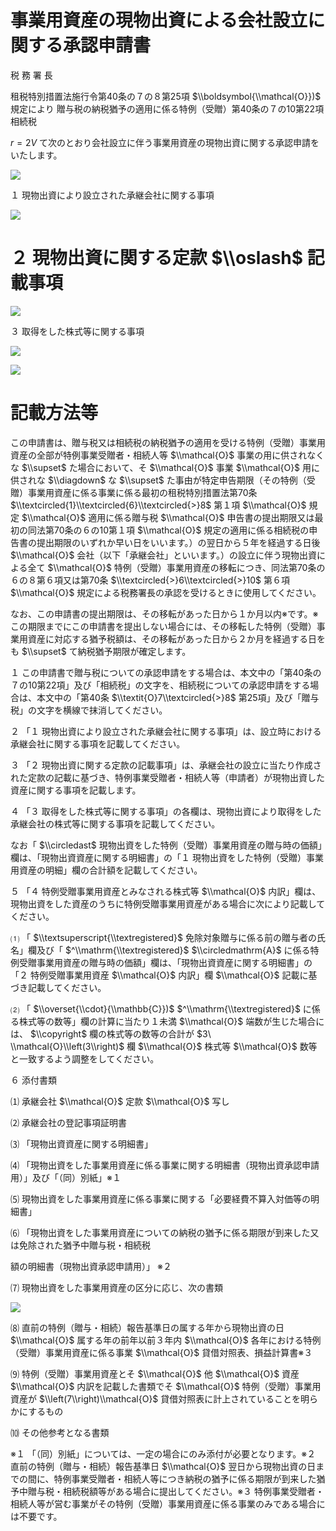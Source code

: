 # 事業用資産の現物出資による会社設立に関する承認申請書

税 務 署 長

租税特別措置法施行令第40条の７の８第25項 $\\boldsymbol{\\mathcal{O}})$ 規定により 贈与税の納税猶予の適用に係る特例（受贈）第40条の７の10第22項相続税

$r=2V$ て次のとおり会社設立に伴う事業用資産の現物出資に関する承認申請をいたします。

![](https://www.nta.go.jp/tmp/64cb015a-cb4c-48ac-8004-c822655428f2/images/61211fb2faa5cd3b39e257e686396f656339f8841247037c0ef1f715f12fe18b.jpg)

１ 現物出資により設立された承継会社に関する事項

![](https://www.nta.go.jp/tmp/64cb015a-cb4c-48ac-8004-c822655428f2/images/6ade61d60ae13d84792779abce26d1cd280222e2020f5083e0033b2633416c2f.jpg)

# ２ 現物出資に関する定款 $\\oslash$ 記載事項

![](https://www.nta.go.jp/tmp/64cb015a-cb4c-48ac-8004-c822655428f2/images/635c7da0fc0c4ec46dfee1ef35cc518609010e8589476af30459391e73b3194a.jpg)

３ 取得をした株式等に関する事項

![](https://www.nta.go.jp/tmp/64cb015a-cb4c-48ac-8004-c822655428f2/images/04e10dadb1d6f638be789ce6c5bf827579aea855bfa28f6a6c77f318e890d527.jpg)

![](https://www.nta.go.jp/tmp/64cb015a-cb4c-48ac-8004-c822655428f2/images/3c36c65ec8c0e8d815759498b912c8314e2198a290ace589dffd044987c2de24.jpg)

# 記載方法等

この申請書は、贈与税又は相続税の納税猶予の適用を受ける特例（受贈）事業用資産の全部が特例事業受贈者・相続人等 $\\mathcal{O}$ 事業の用に供されなくな $\\supset$ た場合において、そ $\\mathcal{O}$ 事業 $\\mathcal{O}$ 用に供されな $\\diagdown$ な $\\supset$ た事由が特定申告期限（その特例（受贈）事業用資産に係る事業に係る最初の租税特別措置法第70条 $\\textcircled{1}\\textcircled{6}\\textcircled{>}8$ 第１項 $\\mathcal{O}$ 規定 $\\mathcal{O}$ 適用に係る贈与税 $\\mathcal{O}$ 申告書の提出期限又は最初の同法第70条の６の10第１項 $\\mathcal{O}$ 規定の適用に係る相続税の申告書の提出期限のいずれか早い日をいいます。）の翌日から５年を経過する日後 $\\mathcal{O}$ 会社（以下「承継会社」といいます。）の設立に伴う現物出資による全て $\\mathcal{O}$ 特例（受贈）事業用資産の移転につき、同法第70条の６の８第６項又は第70条 $\\textcircled{>}6\\textcircled{>}10$ 第６項 $\\mathcal{O}$ 規定による税務署長の承認を受けるときに使用してください。

なお、この申請書の提出期限は、その移転があった日から１か月以内※です。※ この期限までにこの申請書を提出しない場合には、その移転した特例（受贈）事業用資産に対応する猶予税額は、その移転があった日から２か月を経過する日をも $\\supset$ て納税猶予期限が確定します。

１ この申請書で贈与税についての承認申請をする場合は、本文中の「第40条の７の10第22項」及び「相続税」の文字を、相続税についての承認申請をする場合は、本文中の「第40条 $\\textit{O}7\\textcircled{>}8$ 第25項」及び「贈与税」の文字を横線で抹消してください。

２ 「１ 現物出資により設立された承継会社に関する事項」は、設立時における承継会社に関する事項を記載してください。

３ 「２ 現物出資に関する定款の記載事項」は、承継会社の設立に当たり作成された定款の記載に基づき、特例事業受贈者・相続人等（申請者）が現物出資した資産に関する事項を記載します。

４ 「３ 取得をした株式等に関する事項」の各欄は、現物出資により取得をした承継会社の株式等に関する事項を記載してください。

なお「 $\\circledast$ 現物出資をした特例（受贈）事業用資産の贈与時の価額」欄は、「現物出資資産に関する明細書」の「１ 現物出資をした特例（受贈）事業用資産の明細」欄の合計額を記載してください。

５ 「４ 特例受贈事業用資産とみなされる株式等 $\\mathcal{O}$ 内訳」欄は、現物出資をした資産のうちに特例受贈事業用資産がある場合に次により記載してください。

⑴ 「 $\\textsuperscript{\\textregistered}$ 免除対象贈与に係る前の贈与者の氏名」欄及び「 $^\\mathrm{\\textregistered}$ $\\circledmathrm{A}$ に係る特例受贈事業用資産の贈与時の価額」欄は、「現物出資資産に関する明細書」の「２ 特例受贈事業用資産 $\\mathcal{O}$ 内訳」欄 $\\mathcal{O}$ 記載に基づき記載してください。

⑵ 「 $\\overset{\\cdot}{\\mathbb{C}})$ $^\\mathrm{\\textregistered}$ に係る株式等の数等」欄の計算に当たり１未満 $\\mathcal{O}$ 端数が生じた場合には、 $\\copyright$ 欄の株式等の数等の合計が $3\ \\mathcal{O}\\left(3\\right)$ 欄 $\\mathcal{O}$ 株式等 $\\mathcal{O}$ 数等と一致するよう調整をしてください。

６ 添付書類

⑴ 承継会社 $\\mathcal{O}$ 定款 $\\mathcal{O}$ 写し

⑵ 承継会社の登記事項証明書

⑶ 「現物出資資産に関する明細書」

⑷ 「現物出資をした事業用資産に係る事業に関する明細書（現物出資承認申請用）」及び「（同）別紙」※１

⑸ 現物出資をした事業用資産に係る事業に関する「必要経費不算入対価等の明細書」

⑹ 「現物出資をした事業用資産についての納税の猶予に係る期限が到来した又は免除された猶予中贈与税・相続税

額の明細書（現物出資承認申請用）」 ※２

⑺ 現物出資をした事業用資産の区分に応じ、次の書類

![](https://www.nta.go.jp/tmp/64cb015a-cb4c-48ac-8004-c822655428f2/images/ff8888e9831e29551c6a6104cad8d3fca66e774304cccf021dab36faf97aa64e.jpg)

⑻ 直前の特例（贈与・相続）報告基準日の属する年から現物出資の日 $\\mathcal{O}$ 属する年の前年以前３年内 $\\mathcal{O}$ 各年における特例（受贈）事業用資産に係る事業 $\\mathcal{O}$ 貸借対照表、損益計算書※３

⑼ 特例（受贈）事業用資産とそ $\\mathcal{O}$ 他 $\\mathcal{O}$ 資産 $\\mathcal{O}$ 内訳を記載した書類でそ $\\mathcal{O}$ 特例（受贈）事業用資産が $\\left(7\\right)\\mathcal{O}$ 貸借対照表に計上されていることを明らかにするもの

⑽ その他参考となる書類

※１ 「（同）別紙」については、一定の場合にのみ添付が必要となります。※２ 直前の特例（贈与・相続）報告基準日 $\\mathcal{O}$ 翌日から現物出資の日までの間に、特例事業受贈者・相続人等につき納税の猶予に係る期限が到来した猶予中贈与税・相続税額等がある場合に提出してください。※３ 特例事業受贈者・相続人等が営む事業がその特例（受贈）事業用資産に係る事業のみである場合には不要です。